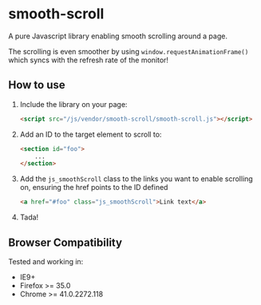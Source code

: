 # smooth-scroll
A pure Javascript library enabling smooth scrolling around a page.

The scrolling is even smoother by using `window.requestAnimationFrame()` which syncs with the refresh rate of the monitor!

## How to use
1. Include the library on your page:

    ```html
    <script src="/js/vendor/smooth-scroll/smooth-scroll.js"></script>
    ```

2. Add an ID to the target element to scroll to:

    ```html
    <section id="foo">
        ...
    </section>
    ```

3. Add the `js_smoothScroll` class to the links you want to enable scrolling on, ensuring the href points to the ID defined
   
    ```html
    <a href="#foo" class="js_smoothScroll">Link text</a>
    ```

4. Tada!

## Browser Compatibility

Tested and working in:
* IE9+
* Firefox >= 35.0
* Chrome >= 41.0.2272.118
